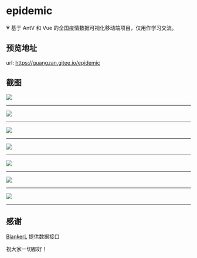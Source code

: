 # epidemic

💗 基于  AntV 和 Vue 的全国疫情数据可视化移动端项目，仅用作学习交流。

## 预览地址
url: https://guangzan.gitee.io/epidemic

## 截图
<img src='https://guangzan.gitee.io/epidemic/docs/img/1.1.png'/><br />

---

<img src='https://guangzan.gitee.io/epidemic/docs/img/1.2.png'/><br />

---

<img src='https://guangzan.gitee.io/epidemic/docs/img/1.3.png'/><br />

---

<img src='https://guangzan.gitee.io/epidemic/docs/img/1.4.png'/><br />

---

<img src='https://guangzan.gitee.io/epidemic/docs/img/1.5.png'/><br />

---

<img src='https://guangzan.gitee.io/epidemic/docs/img/2.png'/><br />

---
<img src='https://guangzan.gitee.io/epidemic/docs/img/3.png'/><br />

---


## 感谢
[BlankerL](https://github.com/BlankerL) 提供数据接口

祝大家一切都好！
